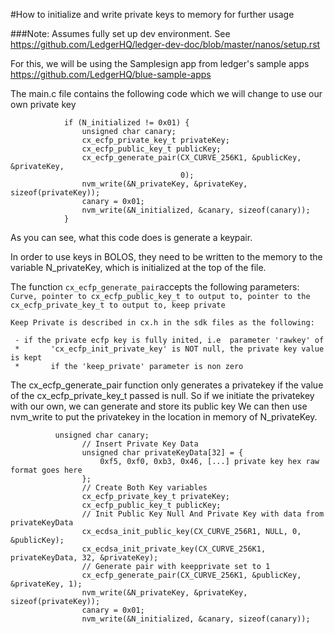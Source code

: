 #How to initialize and write private keys to memory for further usage

###Note:  Assumes fully set up dev environment.  See https://github.com/LedgerHQ/ledger-dev-doc/blob/master/nanos/setup.rst

For this, we will be using the Samplesign app from ledger's sample apps https://github.com/LedgerHQ/blue-sample-apps


The main.c file contains the following code which we will change to use our own private key

```
            if (N_initialized != 0x01) {
                unsigned char canary;
                cx_ecfp_private_key_t privateKey;
                cx_ecfp_public_key_t publicKey;
                cx_ecfp_generate_pair(CX_CURVE_256K1, &publicKey, &privateKey,
                                      0);
                nvm_write(&N_privateKey, &privateKey, sizeof(privateKey));
                canary = 0x01;
                nvm_write(&N_initialized, &canary, sizeof(canary));
            }
```


As you can see, what this code does is generate a keypair.

In order to use keys in BOLOS, they need to be written to the memory to the variable N_privateKey, which is initialized at the top of the file.

The function `cx_ecfp_generate_pair`accepts the following parameters: `Curve, pointer to cx_ecfp_public_key_t to output to, pointer to the cx_ecfp_private_key_t to output to, keep private`
```
Keep Private is described in cx.h in the sdk files as the following:

 - if the private ecfp key is fully inited, i.e  parameter 'rawkey' of
 *       'cx_ecfp_init_private_key' is NOT null, the private key value is kept
 *       if the 'keep_private' parameter is non zero
```

The cx_ecfp_generate_pair function only generates a privatekey if the value of the cx_ecfp_private_key_t passed is null.  So if we initiate the privatekey with our own, we can generate and store its public key
We can then use nvm_write to put the privatekey in the location in memory of N_privateKey.

```
          unsigned char canary;
                // Insert Private Key Data
                unsigned char privateKeyData[32] = {
                    0xf5, 0xf0, 0xb3, 0x46, [...] private key hex raw format goes here
                };
                // Create Both Key variables 
                cx_ecfp_private_key_t privateKey;
                cx_ecfp_public_key_t publicKey;
                // Init Public Key Null And Private Key with data from privateKeyData
                cx_ecdsa_init_public_key(CX_CURVE_256R1, NULL, 0, &publicKey);
                cx_ecdsa_init_private_key(CX_CURVE_256K1, privateKeyData, 32, &privateKey);
                // Generate pair with keepprivate set to 1
                cx_ecfp_generate_pair(CX_CURVE_256K1, &publicKey, &privateKey, 1);
                nvm_write(&N_privateKey, &privateKey, sizeof(privateKey));
                canary = 0x01;
                nvm_write(&N_initialized, &canary, sizeof(canary));
```
